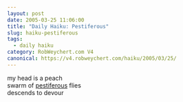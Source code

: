 ```yaml
---
layout: post
date: 2005-03-25 11:06:00
title: "Daily Haiku: Pestiferous"
slug: haiku-pestiferous
tags:
  - daily haiku
category: RobWeychert.com V4
canonical: https://v4.robweychert.com/haiku/2005/03/25/
---
```


my head is a peach  
swarm of [pestiferous](http://dictionary.reference.com/wordoftheday/archive/2005/03/25.html) flies  
descends to devour